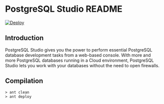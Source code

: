 PostgreSQL Studio README
==================

[![Deploy](https://www.herokucdn.com/deploy/button.png)](https://heroku.com/deploy)
 
Introduction
------------
PostgreSQL Studio gives you the power to perform essential PostgreSQL 
database development tasks from a web-based console. With more and more 
PostgreSQL databases running in a Cloud environment, PostgreSQL Studio 
lets you work with your databases without the need to open firewalls.

Compilation
-----------
```
> ant clean
> ant deploy
```
